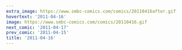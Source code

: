 ```yaml
---
extra_image: https://www.smbc-comics.com/comics/20110416after.gif
hovertext: '2011-04-16'
image: https://www.smbc-comics.com/comics/20110416.gif
next_comic: '2011-04-17'
prev_comic: '2011-04-15'
title: '2011-04-16'
---
```


